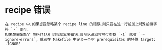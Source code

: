 # recipe 错误
    在 recipe 中,如果想要忽略某个 recipe line 的错误,则只要在这一行前加上特殊前缀字符 `-` 即可.
    如果想要在整个 makefile 的粒度忽略错误,则可以通过命令行参数 `-i` 或者 `--ignore-errors`, 或者在 Makefile 中定义一个空 prerequisites 的特殊 target: .IGNORE
